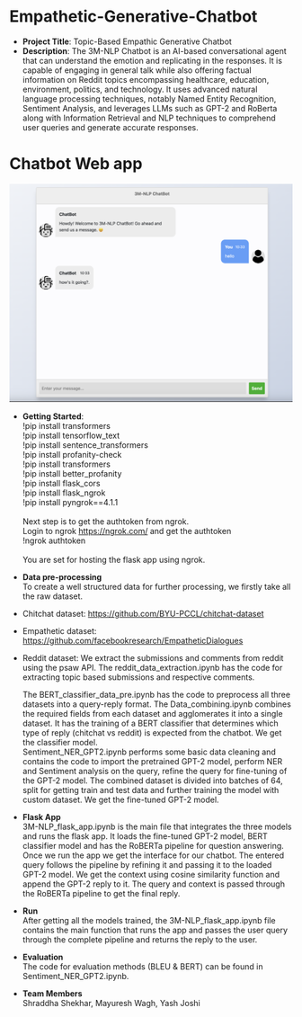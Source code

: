 # Empathetic-Generative-Chatbot

* **Project Title**: Topic-Based Empathic Generative Chatbot
* **Description**:  The 3M-NLP Chatbot is an AI-based conversational agent that can understand the emotion and replicating in the responses. It is capable of engaging in general talk while also offering factual information on Reddit topics encompassing healthcare, education, environment, politics, and technology. It uses advanced natural language processing techniques, notably Named Entity Recognition, Sentiment Analysis, and leverages LLMs such as GPT-2 and RoBerta along with Information Retrieval and NLP techniques to comprehend user queries and generate accurate responses.

# Chatbot Web app 
![Chatbot webapp](Web_application/Chatbot-web-app.png)

* **Getting Started**: <br />
!pip install transformers <br />
!pip install tensorflow_text <br />
!pip install sentence_transformers <br />
!pip install profanity-check <br />
!pip install transformers <br />
!pip install better_profanity <br />
!pip install flask_cors <br />
!pip install flask_ngrok <br />
!pip install pyngrok==4.1.1 <br /> <br />
Next step is to get the authtoken from ngrok.<br />
Login to ngrok https://ngrok.com/ and get the authtoken <br />
!ngrok authtoken <authtoken> <br /> <br />
You are set for hosting the flask app using ngrok.

* **Data pre-processing** <br />
To create a well structured data for further processing, we firstly take all the raw dataset.
- Chitchat dataset: https://github.com/BYU-PCCL/chitchat-dataset
- Empathetic dataset: https://github.com/facebookresearch/EmpatheticDialogues
- Reddit dataset: We extract the submissions and comments from reddit using the psaw API. The reddit_data_extraction.ipynb has the code for extracting topic based submissions and respective comments. <br/>

  The BERT_classifier_data_pre.ipynb has the code to preprocess all three datasets into a query-reply format. The Data_combining.ipynb combines the required fields from each dataset and agglomerates it into a single dataset. It has the training of a BERT classifier that determines which type of reply (chitchat vs reddit) is expected from the chatbot. We get the classifier model. <br />
Sentiment_NER_GPT2.ipynb performs some basic data cleaning and contains the code to import the pretrained GPT-2 model, perform NER and Sentiment analysis on the query, refine the query for fine-tuning of the GPT-2 model. The combined dataset is divided into batches of 64, split for getting train and test data and further training the model with custom dataset. We get the fine-tuned GPT-2 model.

* **Flask App** <br />
3M-NLP_flask_app.ipynb is the main file that integrates the three models and runs the flask app. It loads the fine-tuned GPT-2 model, BERT classifier model and has the RoBERTa pipeline for question answering. Once we run the app we get the interface for our chatbot. The entered query follows the pipeline by refining it and passing it to the loaded GPT-2 model. We get the context using cosine similarity function and append the GPT-2 reply to it. The query and context is passed through the RoBERTa pipeline to get the final reply.

* **Run** <br />
After getting all the models trained, the 3M-NLP_flask_app.ipynb file contains the main function that runs the app and passes the user query through the complete pipeline and returns the reply to the user.
  
* **Evaluation** <br />
The code for evaluation methods (BLEU & BERT) can be found in Sentiment_NER_GPT2.ipynb.
  
* **Team Members** <br />
Shraddha Shekhar,
Mayuresh Wagh,
Yash Joshi



